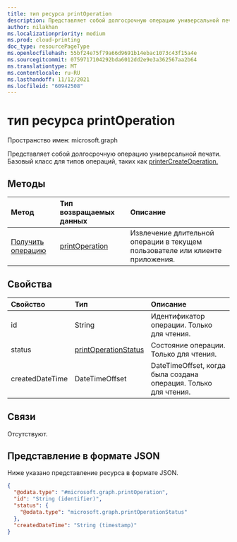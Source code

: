```yaml
---
title: тип ресурса printOperation
description: Представляет собой долгосрочную операцию универсальной печати. Базовый класс для типов операций, таких как printerCreateOperation.
author: nilakhan
ms.localizationpriority: medium
ms.prod: cloud-printing
doc_type: resourcePageType
ms.openlocfilehash: 55bf24e75f79a66d9691b14ebac1073c43f15a4e
ms.sourcegitcommit: 0759717104292bda6012dd2e9e3a362567aa2b64
ms.translationtype: MT
ms.contentlocale: ru-RU
ms.lasthandoff: 11/12/2021
ms.locfileid: "60942508"
---
```

# <a name="printoperation-resource-type"></a>тип ресурса printOperation

Пространство имен: microsoft.graph

Представляет собой долгосрочную операцию универсальной печати. Базовый класс для типов операций, таких как [printerCreateOperation.](printercreateoperation.md)

## <a name="methods"></a>Методы
|Метод|Тип возвращаемых данных|Описание|
|:---|:---|:---|
| [Получить операцию](../api/printoperation-get.md) | [printOperation](printoperation.md) | Извлечение длительной операции в текущем пользователе или клиенте приложения. |

## <a name="properties"></a>Свойства
|Свойство|Тип|Описание|
|:---|:---|:---|
|id|String|Идентификатор операции. Только для чтения.|
|status|[printOperationStatus](printoperationstatus.md)|Состояние операции. Только для чтения.|
|createdDateTime|DateTimeOffset|DateTimeOffset, когда была создана операция. Только для чтения.|

## <a name="relationships"></a>Связи
Отсутствуют.

## <a name="json-representation"></a>Представление в формате JSON
Ниже указано представление ресурса в формате JSON.
<!-- {
  "blockType": "resource",
  "keyProperty": "id",
  "@odata.type": "microsoft.graph.printOperation",
  "openType": false
}
-->
``` json
{
  "@odata.type": "#microsoft.graph.printOperation",
  "id": "String (identifier)",
  "status": {
    "@odata.type": "microsoft.graph.printOperationStatus"
  },
  "createdDateTime": "String (timestamp)"
}
```

